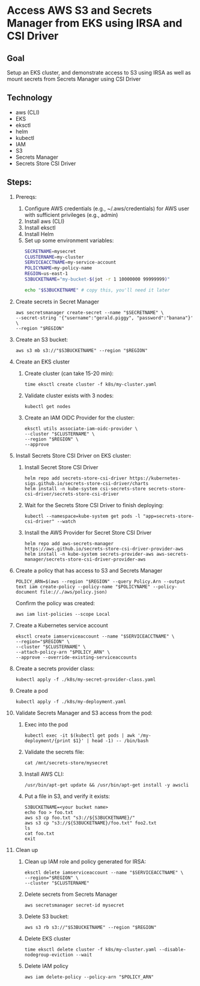 # Access AWS S3 and Secrets Manager from EKS using IRSA and CSI Driver

## Goal

Setup an EKS cluster, and demonstrate access to S3 using IRSA as well as mount secrets from Secrets Manager using CSI Driver

## Technology
* aws (CLI)
* EKS
* eksctl
* helm
* kubectl
* IAM
* S3
* Secrets Manager
* Secrets Store CSI Driver

## Steps:
1. Prereqs:
    1. Configure AWS credentials (e.g., ~/.aws/credentials) for AWS user with sufficient privileges (e.g., admin)
    1. Install aws (CLI)
    1. Install eksctl
    1. Install Helm
    1. Set up some environment variables:
        ```bash
        SECRETNAME=mysecret
        CLUSTERNAME=my-cluster
        SERVICEACCTNAME=my-service-account
        POLICYNAME=my-policy-name
        REGION=us-east-1
        S3BUCKETNAME="my-bucket-$(jot -r 1 10000000 99999999)"

        echo "$S3BUCKETNAME" # copy this, you'll need it later
        ```

1. Create secrets in Secret Manager
    ```
    aws secretsmanager create-secret --name "$SECRETNAME" \
    --secret-string '{"username":"gerald.piggy", "password":"banana"}' \
    --region "$REGION"
    ```

1. Create an S3 bucket:
    ```
    aws s3 mb s3://"$S3BUCKETNAME" --region "$REGION"
    ```

1. Create an EKS cluster
    1. Create cluster (can take 15-20 min):
        ```
        time eksctl create cluster -f k8s/my-cluster.yaml
        ```
    1. Validate cluster exists with 3 nodes: 
        ```
        kubectl get nodes
        ```
    1. Create an IAM OIDC Provider for the cluster:
        ```
        eksctl utils associate-iam-oidc-provider \
        --cluster "$CLUSTERNAME" \
        --region "$REGION" \
        --approve
        ```

1. Install Secrets Store CSI Driver on EKS cluster:
    1. Install Secret Store CSI Driver
        ```
        helm repo add secrets-store-csi-driver https://kubernetes-sigs.github.io/secrets-store-csi-driver/charts
        helm install -n kube-system csi-secrets-store secrets-store-csi-driver/secrets-store-csi-driver
        ```
    1. Wait for the Secrets Store CSI Driver to finish deploying:
        ```
        kubectl --namespace=kube-system get pods -l "app=secrets-store-csi-driver" --watch
        ```
    1. Install the AWS Provider for Secret Store CSI Driver
        ```
        helm repo add aws-secrets-manager https://aws.github.io/secrets-store-csi-driver-provider-aws
        helm install -n kube-system secrets-provider-aws aws-secrets-manager/secrets-store-csi-driver-provider-aws
        ```

1. Create a policy that has access to S3 and Secrets Manager
    ```
    POLICY_ARN=$(aws --region "$REGION" --query Policy.Arn --output text iam create-policy --policy-name "$POLICYNAME" --policy-document file://./aws/policy.json)
    ```

    Confirm the policy was created:
    ```
    aws iam list-policies --scope Local
    ```

1. Create a Kubernetes service account 
    ```
    eksctl create iamserviceaccount --name "$SERVICEACCTNAME" \
    --region="$REGION" \
    --cluster "$CLUSTERNAME" \
    --attach-policy-arn "$POLICY_ARN" \
    --approve --override-existing-serviceaccounts 
    ```

1. Create a secrets provider class:
    ```
    kubectl apply -f ./k8s/my-secret-provider-class.yaml
    ```

1. Create a pod
    ```
    kubectl apply -f ./k8s/my-deployment.yaml
    ```

1. Validate Secrets Manager and S3 access from the pod:
    1. Exec into the pod
        ```
        kubectl exec -it $(kubectl get pods | awk '/my-deployment/{print $1}' | head -1) -- /bin/bash
        ```

    1. Validate the secrets file:
        ```
        cat /mnt/secrets-store/mysecret
        ```

    1. Install AWS CLI:
        ```
        /usr/bin/apt-get update && /usr/bin/apt-get install -y awscli
        ```

    1. Put a file in S3, and verify it exists:
        ```
        S3BUCKETNAME=<your bucket name>
        echo foo > foo.txt
        aws s3 cp foo.txt "s3://${S3BUCKETNAME}/"
        aws s3 cp "s3://${S3BUCKETNAME}/foo.txt" foo2.txt
        ls
        cat foo.txt
        exit
        ```

1. Clean up
    1. Clean up IAM role and policy generated for IRSA:
        ```
        eksctl delete iamserviceaccount --name "$SERVICEACCTNAME" \
        --region="$REGION" \
        --cluster "$CLUSTERNAME"
        ```

    1. Delete secrets from Secrets Manager
        ```
        aws secretsmanager secret-id mysecret
        ```

    1. Delete S3 bucket:
        ```
        aws s3 rb s3://"$S3BUCKETNAME" --region "$REGION"
        ```

    1. Delete EKS cluster
        ```
        time eksctl delete cluster -f k8s/my-cluster.yaml --disable-nodegroup-eviction --wait
        ```

    1. Delete IAM policy 
        ```
        aws iam delete-policy --policy-arn "$POLICY_ARN"
        ```
